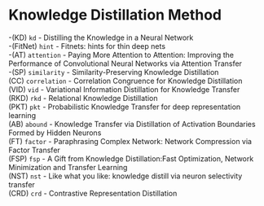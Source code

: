 # Knowledge Distillation Method

-(KD) `kd` - Distilling the Knowledge in a Neural Network  
-(FitNet) `hint` - Fitnets: hints for thin deep nets  
-(AT) `attention` - Paying More Attention to Attention: Improving the Performance of Convolutional Neural Networks via Attention Transfer  
-(SP) `similarity` - Similarity-Preserving Knowledge Distillation  
(CC) `correlation` - Correlation Congruence for Knowledge Distillation  
(VID) `vid` - Variational Information Distillation for Knowledge Transfer  
(RKD) `rkd` - Relational Knowledge Distillation  
(PKT) `pkt` - Probabilistic Knowledge Transfer for deep representation learning  
(AB) `abound` - Knowledge Transfer via Distillation of Activation Boundaries Formed by Hidden Neurons  
(FT) `factor` - Paraphrasing Complex Network: Network Compression via Factor Transfer  
(FSP) `fsp` - A Gift from Knowledge Distillation:Fast Optimization, Network Minimization and Transfer Learning  
(NST) `nst` - Like what you like: knowledge distill via neuron selectivity transfer   
(CRD) `crd` - Contrastive Representation Distillation
